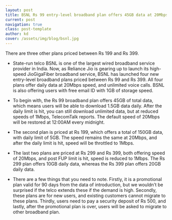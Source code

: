 ```yaml
---
layout: post
title: BSNL Rs 99 entry-level broadband plan offers 45GB data at 20Mbps
current: post
navigation: true
class: post-template
author: kd
cover: /assets/img/blog/bsnl.jpg
---
```


There are three other plans priced between Rs 199 and Rs 399.
* State-run telco BSNL is one of the largest wired broadband service provider in India. Now, as Reliance Jio is gearing up to launch its high-speed JioGigaFiber broadband service, BSNL has launched four new entry-level broadband plans priced between Rs 99 and Rs 399. All four plans offer daily data at 20Mbps speed, and unlimited voice calls. BSNL is also offering users with free email ID with 1GB of storage speed.

* To begin with, the Rs 99 broadband plan offers 45GB of total data, which means users will be able to download 1.5GB data daily. After the daily limit is hit, you can still download unlimited data, but at reduced speeds of 1Mbps, TelecomTalk reports. The default speed of 20Mbps will be restored at 12:00AM every midnight.

* The second plan is priced at Rs 199, which offers a total of 150GB data, with daily limit of 5GB. The speed remains the same at 20Mbps, and after the daily limit is hit, speed will be throttled to 1Mbps.

* The last two plans are priced at Rs 299 and Rs 399, both offering speed of 20Mbps, and post FUP limit is hit, speed is reduced to 1Mbps. The Rs 299 plan offers 10GB daily data, whereas the Rs 399 plan offers 20GB daily data.

* There are a few things that you need to note. Firstly, it is a promotional plan valid for 90 days from the data of introduction, but we wouldn’t be surprised if the telco extends these if the demand is high. Secondly, these plans are for new users, and existing customers cannot migrate to these plans. Thirdly, users need to pay a security deposit of Rs 500, and lastly, after the promotional plan is over, users will be asked to migrate to other broadband plan.
